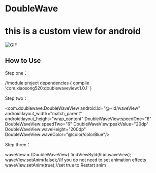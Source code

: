 # DoubleWave
# this is a custom view for android

![GIF](http://img.blog.csdn.net/20170214111005330?watermark/2/text/aHR0cDovL2Jsb2cuY3Nkbi5uZXQvcXFfMjIzOTMwMTc=/font/5a6L5L2T/fontsize/400/fill/I0JBQkFCMA==/dissolve/70/gravity/SouthEast)


## How to Use

Step one：

  //module project
        dependencies {
            compile 'com.xiaosong520:doublewaveview:1.0.1' 
    }



Step two：

 <com.doublewave.DoubleWaveView
        android:id="@+id/waveView"
        android:layout_width="match_parent"
        android:layout_height="wrap_content"
        DoubleWaveView:speedOne="8"
        DoubleWaveView:speedTwo="6"
        DoubleWaveView:peakValue="20dp"
        DoubleWaveView:waveHeight="200dp"
        DoubleWaveView:waveColor="@color/colorBlue"/>

Step three：

 waveView = (DoubleWaveView) findViewById(R.id.waveView);
 waveView.setAnim(false);//if you do not need to set animation effects
 waveView.setAnim(true);//set true to Restart anim
